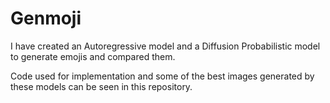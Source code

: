 # Genmoji
I have created an Autoregressive model and a Diffusion Probabilistic model to generate emojis and compared them.

Code used for implementation and some of the best images generated by these models can be seen in this repository.
